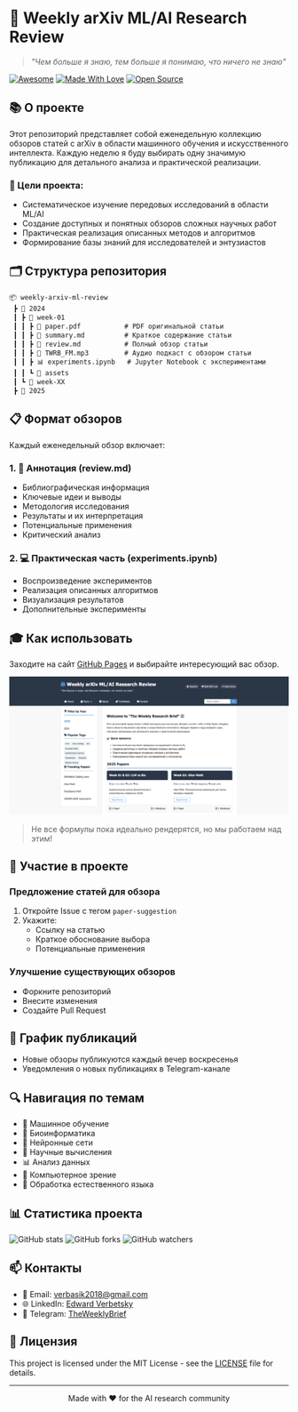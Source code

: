 # 🧠 Weekly arXiv ML/AI Research Review

> *"Чем больше я знаю, тем больше я понимаю, что ничего не знаю"*

[![Awesome](https://cdn.rawgit.com/sindresorhus/awesome/d7305f38d29fed78fa85652e3a63e154dd8e8829/media/badge.svg)](https://github.com/sindresorhus/awesome)
[![Made With Love](https://img.shields.io/badge/Made%20With-Love-orange.svg)](https://github.com/chetanraj/awesome-github-badges)
[![Open Source](https://badges.frapsoft.com/os/v1/open-source.svg?v=103)](https://opensource.org/)

## 📚 О проекте

Этот репозиторий представляет собой еженедельную коллекцию обзоров статей с arXiv в области машинного обучения и искусственного интеллекта. Каждую неделю я буду выбирать одну значимую публикацию для детального анализа и практической реализации.

### 🎯 Цели проекта:
- Систематическое изучение передовых исследований в области ML/AI
- Создание доступных и понятных обзоров сложных научных работ
- Практическая реализация описанных методов и алгоритмов
- Формирование базы знаний для исследователей и энтузиастов

## 🗂️ Структура репозитория

```
📦 weekly-arxiv-ml-review
 ┣ 📂 2024
 ┃ ┣ 📂 week-01
 ┃ ┃ ┣ 📰 paper.pdf           # PDF оригинальной статьи
 ┃ ┃ ┣ 📑 summary.md          # Краткое содержание статьи
 ┃ ┃ ┣ 📑 review.md           # Полный обзор статьи
 ┃ ┃ ┣ 📑 TWRB_FM.mp3         # Аудио подкаст с обзором статьи
 ┃ ┃ ┣ 📊 experiments.ipynb   # Jupyter Notebook с экспериментами
 ┃ ┃ ┗ 📁 assets
 ┃ ┗ 📂 week-XX
 ┣ 📂 2025
```

## 📋 Формат обзоров

Каждый еженедельный обзор включает:

### 1. 📑 Аннотация (review.md)
- Библиографическая информация
- Ключевые идеи и выводы
- Методология исследования
- Результаты и их интерпретация
- Потенциальные применения
- Критический анализ

### 2. 💻 Практическая часть (experiments.ipynb)
- Воспроизведение экспериментов
- Реализация описанных алгоритмов
- Визуализация результатов
- Дополнительные эксперименты

## 🎓 Как использовать

Заходите на сайт [GitHub Pages](https://verbasik.github.io/Weekly-arXiv-ML-AI-Research-Review/) и выбирайте интересующий вас обзор.

![](https://raw.githubusercontent.com/Verbasik/Weekly-arXiv-ML-AI-Research-Review/refs/heads/develop/images/main.png)

> Не все формулы пока идеально рендерятся, но мы работаем над этим!

## 🤝 Участие в проекте

### Предложение статей для обзора
1. Откройте Issue с тегом `paper-suggestion`
2. Укажите:
   - Ссылку на статью
   - Краткое обоснование выбора
   - Потенциальные применения

### Улучшение существующих обзоров
- Форкните репозиторий
- Внесите изменения
- Создайте Pull Request

## 📅 График публикаций

- Новые обзоры публикуются каждый вечер воскресенья
- Уведомления о новых публикациях в Telegram-канале

## 🔍 Навигация по темам

- 🤖 Машинное обучение
- 🧬 Биоинформатика
- 🧠 Нейронные сети
- 🔬 Научные вычисления
- 📊 Анализ данных
- 🎯 Компьютерное зрение
- 💬 Обработка естественного языка

## 📊 Статистика проекта

![GitHub stats](https://img.shields.io/github/stars/Verbasik/Weekly-arXiv-ML-AI-Research-Review?style=social)
![GitHub forks](https://img.shields.io/github/forks/Verbasik/Weekly-arXiv-ML-AI-Research-Review?style=social)
![GitHub watchers](https://img.shields.io/github/watchers/Verbasik/Weekly-arXiv-ML-AI-Research-Review?style=social)

## 📫 Контакты

- 📧 Email: verbasik2018@gmail.com
- 🌐 LinkedIn: [Edward Verbetsky](https://www.linkedin.com/in/edward-verbetsky)
- 💬 Telegram: [TheWeeklyBrief](https://t.me/TheWeeklyBrief)

## 📜 Лицензия

This project is licensed under the MIT License - see the [LICENSE](LICENSE) file for details.

---

<p align="center">Made with ❤️ for the AI research community</p>
